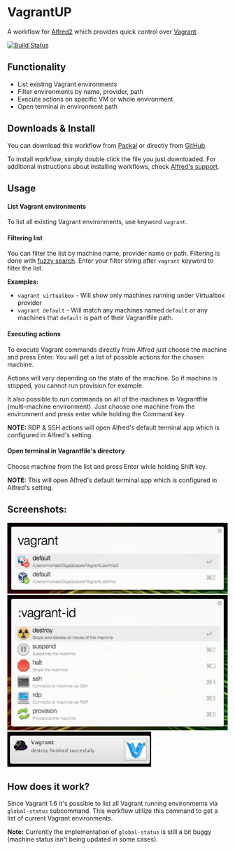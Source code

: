 # VagrantUP

A workflow for [Alfred2](http://www.alfredapp.com) which provides quick control over [Vagrant](vagrantup.com).

[![Build Status](https://travis-ci.org/m1keil/alfred-vagrant-workflow.svg?branch=master)](https://travis-ci.org/m1keil/alfred-vagrant-workflow)

## Functionality
* List existing Vagrant environments
* Filter environments by name, provider, path
* Execute actions on specific VM or whole environment
* Open terminal in environment path

## Downloads & Install
You can download this workflow from [Packal](http://www.packal.org/workflow/vagrantup) or directly from [GitHub](https://github.com/m1keil/alfred-vagrant-workflow/releases).

To install workflow, simply double click the file you just downloaded. For additional instructions about installing workflows, check [Alfred's support](http://support.alfredapp.com/workflows:installing).

## Usage
#### List Vagrant environments
To list all existing Vagrant environments, use keyword `vagrant`.

#### Filtering list
You can filter the list by machine name, provider name or path. 
Filtering is done with [fuzzy search](http://en.wikipedia.org/wiki/Approximate_string_matching). Enter your filter string after `vagrant` keyword to filter the list.

**Examples:**
 - `vagrant virtualbox` - Will show only machines running under Virtualbox provider
 - `vagrant default` - Will match any machines named `default` or any machines that `default` is part of their Vagrantfile path.

#### Executing actions
To execute Vagrant commands directly from Alfred just choose the machine and press Enter. You will get a list of possible actions for the chosen machine.

Actions will vary depending on the state of the machine. So if machine is stopped, you cannot run provision for example.

It also possible to run commands on all of the machines in Vagrantfile (multi-machine environment). Just choose one machine from the environment and press enter while holding the Command key.

**NOTE:** RDP & SSH actions will open Alfred's default terminal app which is configured in Alfred's setting. 

#### Open terminal in Vagrantfile's directory
Choose machine from the list and press Enter while holding Shift key. 

**NOTE:** This will open Alfred's default terminal app which is configured in Alfred's setting. 

## Screenshots:
![Screenshot](screenshots/global-status.jpg?raw=true "Vagrant global-status")
![Screenshot](screenshots/machine-actions.jpg?raw=true "Vagrant actions")
![Screenshot](screenshots/notifications.jpg?raw=true "Notifications")

## How does it work?
Since Vagrant 1.6 it's possible to list all Vagrant running environments via `global-status` subcommand.
This workflow utilize this command to get a list of current Vagrant environments.

**Note:** Currently the implementation of `global-status` is still a bit buggy (machine status isn't being updated in some cases).